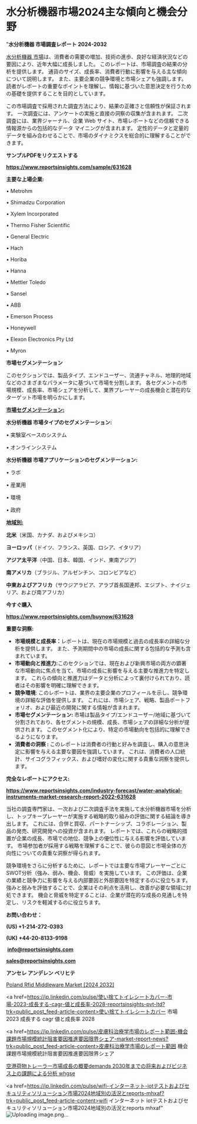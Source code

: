 # 水分析機器市場2024主な傾向と機会分野

"<strong>水分析機器 市場調査レポート 2024-2032</strong>

<a href=https://www.reportsinsights.com/sample/631628>水分析機器 市場</a>は、消費者の需要の増加、技術の進歩、良好な経済状況などの要因により、近年大幅に成長しました。 このレポートは、市場調査の結果の分析を提供します。 通貨のサイズ、成長率、消費者行動に影響を与える主な傾向について説明します。 また、主要企業の競争環境と市場シェアも強調します。 読者がレポートの重要なポイントを理解し、情報に基づいた意思決定を行うための基礎を提供することを目的としています。

この市場調査で採用された調査方法により、結果の正確さと信頼性が保証されます。 一次調査には、アンケートの実施と直接の洞察の収集が含まれます。 二次調査には、業界ジャーナル、企業 Web サイト、市場レポートなどの信頼できる情報源からの包括的なデータ マイニングが含まれます。 定性的データと定量的データを組み合わせることで、市場のダイナミクスを総合的に理解することができます。

<strong><b>サンプルPDFをリクエストする</b></strong>

<a href=https://www.reportsinsights.com/sample/631628><strong><u>https://www.reportsinsights.com/sample/631628</u></strong></a>

<strong>主要な上場企業:</strong>

• Metrohm

• Shimadzu Corporation

• Xylem Incorporated

• Thermo Fisher Scientific

• General Electric

• Hach

• Horiba

• Hanna

• Mettler Toledo

• Sansel

• ABB

• Emerson Process

• Honeywell

• Elexon Electronics Pty Ltd

• Myron

<strong>市場セグメンテーション</strong>

このセクションでは、製品タイプ、エンドユーザー、流通チャネル、地理的地域などのさまざまなパラメータに基づいて市場を分割します。 各セグメントの市場規模、成長率、市場シェアを分析して、業界プレーヤーの成長機会と潜在的なターゲット市場を明らかにします。

<strong><u>市場セグメンテーション</u></strong><strong><u>:</u></strong>

<strong>水分析機器 市場タイプのセグメンテーション:</strong>

• 実験室ベースのシステム

• オンラインシステム

<strong>水分析機器 市場アプリケーションのセグメンテーション:</strong>

• ラボ

• 産業用

• 環境

• 政府

<strong><u>地域別</u></strong><strong><u>:</u></strong>

<strong>北米</strong>（米国、カナダ、およびメキシコ）

<strong>ヨーロッパ</strong>（ドイツ、フランス、英国、ロシア、イタリア）

<strong>アジア太平洋</strong>（中国、日本、韓国、インド、東南アジア）

<strong>南アメリカ</strong>（ブラジル、アルゼンチン、コロンビアなど）

<strong>中東およびアフリカ</strong>（サウジアラビア、アラブ首長国連邦、エジプト、ナイジェリア、および南アフリカ）

<strong>今すぐ購入</strong>

<a href=https://www.reportsinsights.com/buynow/631628><strong><u>https://www.reportsinsights.com/buynow/631628</u></strong></a>

<strong>重要な洞察:</strong>
<ul>
  <li><strong>市場規模と成長率：</strong>レポートは、現在の市場規模と過去の成長率の詳細な分析を提供します。 また、予測期間中の市場の成長に関する包括的な予測も含まれています。</li>
  <li><strong>市場動向と推進力:</strong>このセクションでは、現在および新興市場の両方の顕著な市場動向に焦点を当て、市場の成長に影響を与える主要な推進力を特定します。 これらの傾向と推進力はデータと分析によって裏付けられており、読者はその影響を明確に理解できます。</li>
  <li><strong>競争環境</strong>: このレポートは、業界の主要企業のプロフィールを示し、競争環境の詳細な評価を提供します。 これには、市場シェア、戦略、製品ポートフォリオ、および最近の開発に関する情報が含まれます。</li>
  <li><strong>市場セグメンテーション: </strong>市場は製品タイプ/エンドユーザー/地域に基づいて分割されており、各セグメントの規模、成長、市場シェアの詳細な分析が提供されます。 このセグメント化により、特定の市場動向を包括的に理解できるようになります。</li>
  <li><strong>消費者の洞察 : </strong>このレポートは消費者の行動と好みを調査し、購入の意思決定に影響を与える主要な要因を強調しています。 これは、消費者の人口統計、サイコグラフィックス、および嗜好の変化に関する貴重な洞察を提供します。</li>
</ul>
<strong>完全なレポートにアクセス:</strong>

<a href=https://www.reportsinsights.com/industry-forecast/water-analytical-instruments-market-research-report-2022-631628><strong><u><b>https://www.reportsinsights.com/industry-forecast/water-analytical-instruments-market-research-report-2022-631628</b></u></strong></a>

当社の調査専門家は、一次および二次調査手法を実施して水分析機器市場を分析し、トップキープレーヤーが実施する戦略的取り組みの評価に関する結論を導き出します。 これには、合併と買収、パートナーシップ、コラボレーション、製品の発売、研究開発への投資が含まれます。 レポートでは、これらの戦略的措置が企業の成長、市場での地位、競争上の優位性に与える影響を評価しています。 市場参加者が採用する戦略を理解することで、彼らの意図と市場全体の方向性についての貴重な洞察が得られます。

競争環境をさらに分析するために、レポートでは主要な市場プレーヤーごとにSWOT分析（強み、弱み、機会、脅威）を実施しています。 この評価は、企業の業績と競争力に影響を与える内部要因と外部要因を特定するのに役立ちます。 強みと弱みを評価することで、企業はその利点を活用し、改善が必要な領域に対処できます。 機会と脅威を特定することは、企業が潜在的な成長の見通しを特定し、リスクを軽減するのに役立ちます。

<strong>お問い合わせ：</strong>

<strong>(US) +1-214-272-0393</strong>

<strong>(UK) +44-20-8133-9198</strong>

<strong> </strong><a href=info@reportsinsights.com><strong><u>info@reportsinsights.com</u></strong></a>

<a href=sales@reportsinsights.com><strong><u>sales@reportsinsights.com</u></strong></a>

<strong>アンセレ アンデレン ベリヒテ</strong>

<a href=https://www.linkedin.com/pulse/poland-rfid-middleware-market-2024-strategical-analysis-q69zf/>Poland Rfid Middleware Market [2024 2032]</a>

<a href=https://jp.linkedin.com/pulse/使い捨てトイレシートカバー-市場-2023-成長する-cagr-値と成長率-2028-reportsinsights-pvt-ltd?trk=public_post_feed-article-content>使い捨てトイレシートカバー 市場 2023 成長する cagr 値と成長率 2028</a>

<a href=https://jp.linkedin.com/pulse/皮膚科治療学市場のレポート範囲-機会課題市場規模統計阻害要因推進要因限界シェア-market-report-news?trk=public_post_feed-article-content>皮膚科治療学市場のレポート範囲 機会課題市場規模統計阻害要因推進要因限界シェア</a>

<a href=https://www.linkedin.com/pulse/空港荷物トレーラー市場成長の概要demands-2030年までの将来およびビジネス上の課題による分析-whgse/>空港荷物トレーラー市場成長の概要demands 2030年までの将来およびビジネス上の課題による分析 whgse</a>

<a href=https://jp.linkedin.com/pulse/wifi-インターネット-iotテストおよびセキュリティソリューション市場2024地域別の活況とreports-mhxaf?trk=public_post_feed-article-content>wifi インターネット iotテストおよびセキュリティソリューション市場2024地域別の活況とreports mhxaf</a>"
![Uploading image.png…]()
